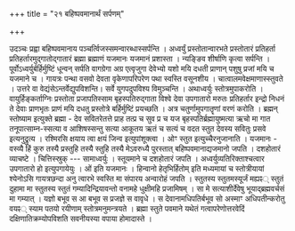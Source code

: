 +++
title = "२१ बहिष्पवमानार्थं सर्पणम्"

+++

उदञ्चः प्रह्वा बहिष्पवमानाय पञ्चर्त्विजस्समन्वारब्धास्सर्पन्ति । अध्वर्युं प्रस्तोतान्वारभते प्रस्तोतारं प्रतिहर्ता प्रतिहर्तारमुद्गातोद्गातारं ब्रह्मा ब्रह्माणं यजमानः यजमानं प्रशास्ता । न्यङ्ङिव शीर्षाणि कृत्वा सर्पन्ति । पूर्वोऽध्वर्युर्बर्हिर्मुष्टिं धून्वन् सर्पति वागग्रेगा अग्र एत्वृजुगा देवेभ्यो यशो मयि दधती प्राणान् पशुषु प्रजां मयि च यजमाने च । गायत्रः पन्था वसवो देवता वृकेणापरिपरेण पथा स्वस्ति वसूनशीय । चात्वालमवेक्षमाणास्स्तुवते । उत्तरे वा वेद्यंसेऽन्तर्वेद्युपविशन्ति। सर्वे युगपदुपविश्य विमुञ्चन्ति । अथाध्वर्युः स्तोत्रमुपाकरोति । वायुर्हिङ्कर्ताग्निः प्रस्तोता प्रजापतिस्साम बृहस्पतिरुद्गाता विश्वे देवा उपगातारो मरुतः प्रतिहर्तार इन्द्रो निधनं ते देवाः प्राणभृतः प्राणं मयि दधतु प्रस्तोत्रे बर्हिर्मुष्टिं प्रयच्छति । अत्र चतुर्णामुपगातॄणां वरणं करोति । ब्रह्मन् स्तोष्याम इत्युक्ते ब्रह्मा - देव सवितरेतत्ते प्राह तत्प्र च सुव प्र च यज बृहस्पतिर्ब्रह्मायुष्मत्या ऋचो मा गात तनूपात्साम्न-स्सत्या व आशिषस्सन्तु सत्या आकूतय ऋतं च सत्यं च वदत स्तुत देवस्य सवितुः प्रसवे इत्यनुद्रुत्य । रश्मिरसि क्षयाय त्वा क्षयं जिन्व इत्युपांशूक्त्वा । ओꣳ स्तुत इत्युच्चैरनुजानाति । यजमानः - वस्व्यै हिं कुरु तस्यै प्रस्तुहि तस्यै स्तुहि तस्यै मेऽवरुध्यै पुरस्तात् बहिष्पवमानाद्यजमानो जपति । दशहोतारं व्याचष्टे । चित्तिस्स्रुक् --- सामाध्वर्युः । स्तूयमाने च दशहोतारं जपति । अध्वर्युव्यतिरिक्ताश्चत्वार उपगातारो हो इत्युपगायेयुः । ओं इति यजमानः । हिन्वानो हेतृभिर्हितोम् इति मध्यमायां च स्तोत्रीयायां श्येनोऽसि गायत्रछन्दा अनु त्वारभे स्वस्ति मा संपारय अन्वारोहं जपति । स्तुतस्य स्तुतमस्यूर्जं मह्यꣴ् स्तुतं दुहामा मा स्तुतस्य स्तुतं गम्यादिन्द्रियावन्तो वनामहे धुक्षीमहि प्रजामिषम् । सा मे सत्याशीर्देवेषु भूयाद्ब्रह्मवर्चसं मा गम्यात् । यज्ञो बभूव स आ बभूव स प्रजज्ञे स वावृधे । स देवानामधिपतिर्बभूव सो अस्माꣳ अधिपतीन्करोतु वयꣴ् स्याम पतयो रयीणाम् स्तोत्रमनुमन्त्रयते । ब्रह्मा स्तुते पवमाने यथेतं गत्वापरेणोत्तरवेदिं दक्षिणातिक्रम्योपविशति सवनीयस्या वपाया होमादास्ते ।
